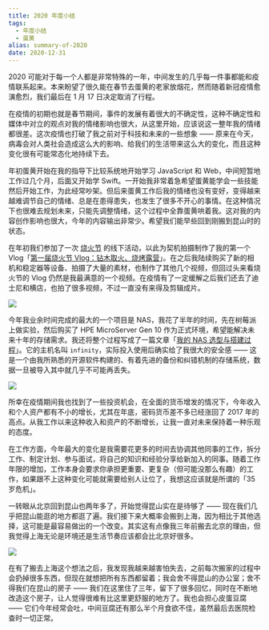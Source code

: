 ```yaml
---
title: 2020 年度小结
tags:
  - 年度小结
  - 蛋黄
alias: summary-of-2020
date: 2020-12-31
---
```

2020 可能对于每一个人都是非常特殊的一年，中间发生的几乎每一件事都能和疫情联系起来。本来盼望了很久能在春节去蛋黄的老家放烟花，然而随着新冠疫情愈演愈烈，我们最后在 1 月 17 日决定取消了行程。

在疫情的初期也就是春节期间，事件的发展有着很大的不确定性，这种不确定性和媒体中对立的观点对我的情绪影响也很大，从这里开始，应该说这一整年我的情绪都很差。这次疫情也打破了我之前对于科技和未来的一些想象 —— 原来在今天，病毒会对人类社会造成这么大的影响、给我们的生活带来这么大的变化，而且这种变化很有可能常态化地持续下去。

年初蛋黄开始在我的指导下比较系统地开始学习 JavaScript 和 Web，中间短暂地工作过几个月，后面又开始学 Swift。一开始我非常着急希望蛋黄能学会一些技能然后开始工作，为此经常吵架。但后来蛋黄工作后我的情绪也没有变好，变得越来越难调节自己的情绪、总是在患得患失，也发生了很多不开心的事情。在这种情况下也很难去规划未来，只能先调整情绪，这个过程中全靠蛋黄哄着我。这对我的内容创作影响也很大，今年的内容输出非常少。希望我们能早些回到刚搬到昆山时的状态。

在年初我们参加了一次 [烧火节](https://twitter.com/QQSun/status/1215148321821446147) 的线下活动，以此为契机拍摄制作了我的第一个 Vlog「[第一届烧火节 Vlog：钻木取火、烧烤露营](https://www.bilibili.com/video/BV1s7411V73p)」。在之后我陆续购买了新的相机和稳定器等设备、拍摄了大量的素材，也制作了其他几个视频，但回过头来看烧火节的 Vlog 仍然是我最满意的一个视频。在疫情有了一定缓解之后我们还去了迪士尼和横店，也拍了很多视频，不过一直没有来得及剪辑成片。

![](https://r2-lc-cn.jysperm.me/pictures/2020/2020-fire-festival.png)

今年我业余时间完成的最大的一个项目是 NAS，我花了半年的时间，先在树莓派上做实验，然后购买了 HPE MicroServer Gen 10 作为正式环境，希望能解决未来十年的存储需求。我还将整个过程写成了一篇文章「[我的 NAS 选型与搭建过程](https://jysperm.me/2020/11/my-opensource-nas-build/)」。它的主机名叫 `infinity`，实际投入使用后确实给了我很大的安全感 —— 这是一个由我所熟悉的开源软件构建的、有着先进的备份和纠错机制的存储系统，数据一旦被导入其中就几乎不可能再丢失。

![](https://r2-lc-cn.jysperm.me/pictures/2020/2020-nas.png)

所幸在疫情期间我也找到了一些投资机会，在全面的货币增发的情况下，今年收入和个人资产都有不小的增长，尤其在年底，密码货币差不多已经涨回了 2017 年的高点。从我工作以来这种收入和资产的不断增长，让我一直对未来保持着一种乐观的态度。

在工作方面，今年最大的变化是我需要花更多的时间去协调其他同事的工作，拆分工作、制定计划、参与面试，将自己的知识和经验分享给新加入的同事。随着工作年限的增加，工作本身会要求你承担更重要、更复杂（但可能没那么有趣）的工作，如果跟不上这种变化可能就需要给别人让位了，我想这应该就是所谓的「35 岁危机」。

一转眼从北京回到昆山也两年多了，开始觉得昆山实在是待够了 —— 现在我们几乎把昆山能逛的地方都逛了遍。我们接下来大概率会搬到上海，因为相比于其他选择，这可能是最容易做出的一个改变。其实这有点像我三年前搬去北京的理由，但我觉得上海无论是环境还是生活节奏应该都会比北京好很多。

![](https://r2-lc-cn.jysperm.me/pictures/2020/2020-fog-of-world.png)

在有了搬去上海这个想法之后，我发现我越来越害怕失去，之前每次搬家的过程中会扔掉很多东西，但现在就想把所有东西都留着；我会舍不得昆山的办公室；舍不得我们在昆山的房子 —— 我们在这里住了三年，留下了很多回忆，同时在不断地改造这个房子，让人觉得很难有比这里更舒服的地方了。我也会担心皮蛋豆腐 —— 它们今年经常会吐，中间豆腐还有那么半个月食欲不佳，虽然最后去医院检查时一切正常。
